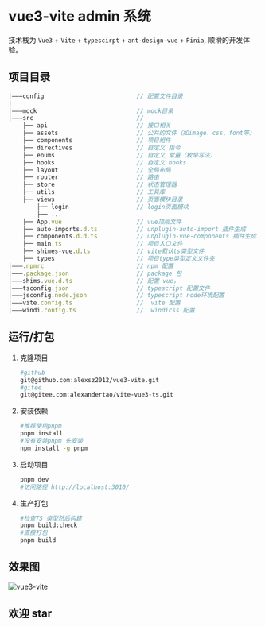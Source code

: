 # vue3-vite admin 系统

技术栈为 `Vue3` + `Vite` + `typescirpt` + `ant-design-vue` + `Pinia`, 顺滑的开发体验。

## 项目目录

```js
|———config                          // 配置文件目录
|
|———mock                            // mock目录
|———src                             //
    ├── api                         // 接口相关
    ├── assets                      // 公共的文件（如image、css、font等）
    ├── components                  // 项目组件
    ├── directives                  // 自定义 指令
    ├── enums                       // 自定义 常量（枚举写法）
    ├── hooks                       // 自定义 hooks
    ├── layout                      // 全局布局
    ├── router                      // 路由
    ├── store                       // 状态管理器
    ├── utils                       // 工具库
    ├── views                       // 页面模块目录
        ├── login                   // login页面模块
        ├── ...
    ├── App.vue                     // vue顶层文件
    ├── auto-imports.d.ts           // unplugin-auto-import 插件生成
    ├── components.d.d.ts           // unplugin-vue-components 插件生成
    ├── main.ts                     // 项目入口文件
    ├── shimes-vue.d.ts             // vite默认ts类型文件
    ├── types                       // 项目type类型定义文件夹
|———.npmrc                          // npm 配置
|———.package.json                   // package 包
|———shims.vue.d.ts                  // 配置 vue，
|———tsconfig.json                   // typescript 配置文件
|———jsconfig.node.json              // typescript node环境配置
|———vite.config.ts                  //  vite 配置
|———windi.config.ts                 //  windicss 配置

```

## 运行/打包

1. 克隆项目

   ```sh
   #github
   git@github.com:alexsz2012/vue3-vite.git
   #gitee
   git@gitee.com:alexandertao/vite-vue3-ts.git
   ```

2. 安装依赖

   ```sh
   #推荐使用pnpm
   pnpm install
   #没有安装pnpm 先安装
   npm install -g pnpm
   ```

3. 启动项目

   ```sh
   pnpm dev
   #访问路径 http://localhost:3010/
   ```

4. 生产打包

   ```sh
   #检查TS 类型然后构建
   pnpm build:check
   #直接打包
   pnpm build
   ```

## 效果图

![vue3-vite](https://cdn.jsdelivr.net/gh/alexsz2012/CDN@1.1/images/vue3-vite-admin-home.png)

## 欢迎 star
